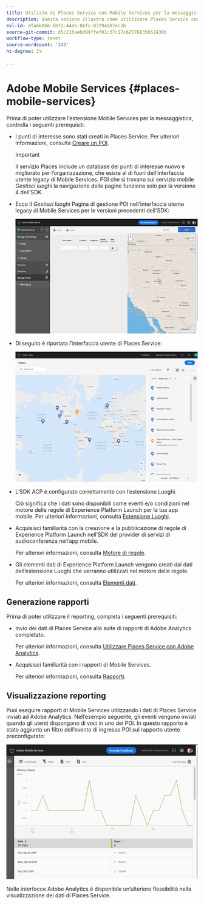 ```yaml
---
title: Utilizzo di Places Service con Mobile Services per la messaggistica
description: Questa sezione illustra come utilizzare Places Service con Mobile Services per la messaggistica.
exl-id: dfa6b8bb-6bf2-44eb-8bfc-87294807ec3b
source-git-commit: d5c216aebd99ffef01c37c17c62576835b52438b
workflow-type: tm+mt
source-wordcount: '343'
ht-degree: 1%

---
```


# Adobe Mobile Services {#places-mobile-services}

Prima di poter utilizzare l’estensione Mobile Services per la messaggistica, controlla i seguenti prerequisiti:

* I punti di interesse sono stati creati in Places Service. Per ulteriori informazioni, consulta [Creare un POI](/help/poi-mgmt-ui/create-a-poi-ui.md).

  >[!IMPORTANT]
  >
  >Il servizio Places include un database dei punti di interesse nuovo e migliorato per l’organizzazione, che esiste al di fuori dell’interfaccia utente legacy di Mobile Services. POI che si trovano sul servizio mobile *Gestisci luoghi* la navigazione delle pagine funziona solo per la versione 4 dell’SDK.

* Ecco il *Gestisci luoghi* Pagina di gestione POI nell&#39;interfaccia utente legacy di Mobile Services per le versioni precedenti dell&#39;SDK:

  ![Interfaccia precedente](/help/assets/legacy-location-v4-ui.png)

* Di seguito è riportata l’interfaccia utente di Places Service:

  ![Interfaccia utente di gestione POI di Places Service](/help/assets/places-ui.png)

* L’SDK ACP è configurato correttamente con l’estensione Luoghi.

  Ciò significa che i dati sono disponibili come eventi e/o condizioni nel motore delle regole di Experience Platform Launch per la tua app mobile. Per ulteriori informazioni, consulta [Estensione Luoghi](/help/places-ext-aep-sdks/places-extension/places-extension.md).

* Acquisisci familiarità con la creazione e la pubblicazione di regole di Experience Platform Launch nell’SDK del provider di servizi di audioconferenza nell’app mobile.

  Per ulteriori informazioni, consulta [Motore di regole](https://aep-sdks.gitbook.io/docs/using-mobile-extensions/mobile-core/rules-engine).

* Gli elementi dati di Experience Platform Launch vengono creati dai dati dell’estensione Luoghi che verranno utilizzati nel motore delle regole.

  Per ulteriori informazioni, consulta [Elementi dati](https://aep-sdks.gitbook.io/docs/using-mobile-extensions/mobile-core/rules-engine#data-elements).

## Generazione rapporti

Prima di poter utilizzare il reporting, completa i seguenti prerequisiti:

* Invio dei dati di Places Service alla suite di rapporti di Adobe Analytics completato.

  Per ulteriori informazioni, consulta [Utilizzare Places Service con Adobe Analytics](/help/use-places-with-other-solutions/places-adobe-analytics/use-places-adobe-analytics.md).

* Acquisisci familiarità con i rapporti di Mobile Services.

  Per ulteriori informazioni, consulta [Rapporti](https://experienceleague.adobe.com/docs/discontinued/using/mobile-services.html).

## Visualizzazione reporting

Puoi eseguire rapporti di Mobile Services utilizzando i dati di Places Service inviati ad Adobe Analytics. Nell’esempio seguente, gli eventi vengono inviati quando gli utenti dispongono di voci in uno dei POI. In questo rapporto è stato aggiunto un filtro dell’evento di ingresso POI sul rapporto utente preconfigurato:

![Visualizzazione dei rapporti](/help/assets/report-visualize.png)

Nelle interfacce Adobe Analytics è disponibile un’ulteriore flessibilità nella visualizzazione dei dati di Places Service.
